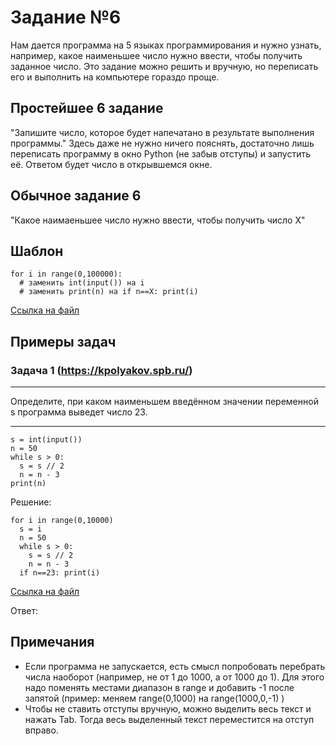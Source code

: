 # Задание №6
Нам дается программа на 5 языках программирования и нужно узнать, например, какое наименьшее число нужно ввести, чтобы получить заданное число. Это задание можно решить и вручную, но переписать его и выполнить на компьютере гораздо проще.
## Простейшее 6 задание
"Запишите число, которое будет напечатано в результате выполнения программы."
Здесь даже не нужно ничего пояснять, достаточно лишь переписать программу в окно Python (не забыв отступы) и запустить её. Ответом будет число в открывшемся окне.

## Обычное задание 6
"Какое наимаеньшее число нужно ввести, чтобы получить число X"
## Шаблон
```
for i in range(0,100000):
  # заменить int(input()) на i
  # заменить print(n) на if n==X: print(i)  
```
[Ссылка на файл](https://github.com/fagirton/Inf_EGE_templates/blob/0540f75f0b8010244c5f4297e909470b356f5c24/templates/ex2-4variables.py)


## Примеры задач
### Задача 1 (https://kpolyakov.spb.ru/)
***
Определите, при каком наименьшем введённом значении переменной s программа выведет число 23.
***

```
s = int(input())
n = 50
while s > 0:
  s = s // 2
  n = n - 3
print(n)
```

Решение:
```
for i in range(0,10000)
  s = i
  n = 50
  while s > 0:
    s = s // 2
    n = n - 3
  if n==23: print(i)
```
[Ссылка на файл](https://github.com/fagirton/Inf_EGE_templates/blob/38638d1c9c31b3b89f8212e47b22256c93d4cac2/examples/ex2-example1.py)


Ответ:


## Примечания
- Если программа не запускается, есть смысл попробовать перебрать числа наоборот (например, не от 1 до 1000, а от 1000 до 1). Для этого надо поменять местами диапазон в range и добавить -1 после запятой (пример: меняем range(0,1000) на range(1000,0,-1) )
- Чтобы не ставить отступы вручную, можно выделить весь текст и нажать Tab. Тогда весь выделенный текст переместится на отступ вправо.
